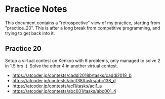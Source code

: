 # Practice Notes
This document contains a "retrospective" view of my practice, starting from "practice_20". This is after a long break from competitive programming, and trying to get back into it.

## Practice 20
Setup a virtual contest on Kenkoo with 6 problems, only managed to solve 2 in 1.5 hrs :(.
Solve the other 4 in another virtual contest.
- https://atcoder.jp/contests/caddi2018b/tasks/caddi2018_b
- https://atcoder.jp/contests/abc138/tasks/abc138_d
- https://atcoder.jp/contests/acl1/tasks/acl1_a
- https://atcoder.jp/contests/abc001/tasks/abc001_4

